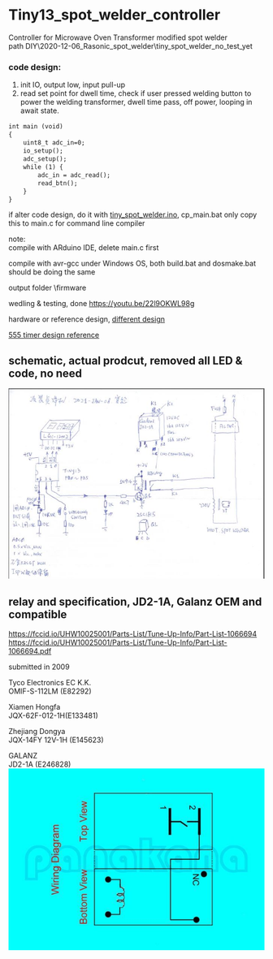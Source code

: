 # Tiny13_spot_welder_controller
Controller for Microwave Oven Transformer modified spot welder  
path DIY\2020-12-06_Rasonic_spot_welder\tiny_spot_welder_no_test_yet  

### code design:  
1. init IO, output low, input pull-up  
2. read set point for dwell time, check if user pressed welding button to power the welding transformer, dwell time pass, off power, looping in await state.  

```
int main (void)
{
    uint8_t adc_in=0;
    io_setup();
    adc_setup();
    while (1) {
        adc_in = adc_read();
        read_btn();     
    }
}
```




if alter code design, do it with [tiny_spot_welder.ino](tiny_spot_welder.ino), cp_main.bat only copy this to main.c for command line compiler  



note:  
compile with ARduino IDE, delete main.c first  

compile with avr-gcc under Windows OS, both build.bat and dosmake.bat should be doing the same  

output folder \firmware   


wedling & testing, done
https://youtu.be/22l9OKWL98g  



hardware or reference design,
[different design](https://xiaolaba.wordpress.com/2020/10/23/polish-%e5%a4%a7%e9%99%b8%e7%b2%be%e8%89%af%e5%92%8c%e7%a7%91%e6%8a%80-%e5%be%ae%e9%9b%bb%e8%85%a6%e9%ab%98%e9%a0%bb%e7%b2%be%e5%af%86%e7%84%8a%e6%8e%a5%e6%a9%9f-%e9%9a%a8%e6%a9%9f%e8%b7%b3%e9%9b%bb/)  

[555 timer design reference](http://www.kerrywong.com/2017/06/18/dual-purpose-spot-welder-with-pulse-duration-control/)  


## schematic, actual prodcut, removed all LED & code, no need  
![schematic.JPG](schematic.JPG)  


## relay and specification, JD2-1A, Galanz OEM and compatible  
https://fccid.io/UHW10025001/Parts-List/Tune-Up-Info/Part-List-1066694  
https://fccid.io/UHW10025001/Parts-List/Tune-Up-Info/Part-List-1066694.pdf  

submitted in 2009  


Tyco Electronics EC K.K.  
OMIF-S-112LM (E82292)   

Xiamen Hongfa  
JQX-62F-012-1H(E133481)  

Zhejiang Dongya  
JQX-14FY 12V-1H  (E145623)  

GALANZ  
JD2-1A (E246828)                                           
![Relay_datasheet/JD2-1A_spec.JPG](Relay_datasheet/JD2-1A_spec.JPG)                     


